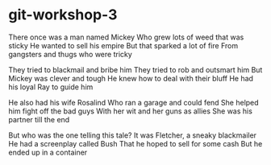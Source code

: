 # git-workshop-3

There once was a man named Mickey Who grew lots of weed that was sticky He wanted to sell his empire But that sparked a lot of fire From gangsters and thugs who were tricky

 

They tried to blackmail and bribe him They tried to rob and outsmart him But Mickey was clever and tough He knew how to deal with their bluff He had his loyal Ray to guide him



He also had his wife Rosalind Who ran a garage and could fend She helped him fight off the bad guys With her wit and her guns as allies She was his partner till the end

 

But who was the one telling this tale? It was Fletcher, a sneaky blackmailer He had a screenplay called Bush That he hoped to sell for some cash But he ended up in a container
